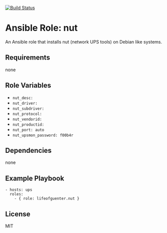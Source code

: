 [![Build Status](https://travis-ci.org/lifeofguenter/ansible-role-nut.svg?branch=master)](https://travis-ci.org/lifeofguenter/ansible-role-nut)

# Ansible Role: nut

An Ansible role that installs nut (network UPS tools) on Debian like systems.

## Requirements

none

## Role Variables

- `nut_desc: `
- `nut_driver: `
- `nut_subdriver: `
- `nut_protocol: `
- `nut_vendorid: `
- `nut_productid: `
- `nut_port: auto`
- `nut_upsmon_password: f00b4r`

## Dependencies

none

## Example Playbook

    - hosts: ups
      roles:
        - { role: lifeofguenter.nut }

## License

MIT
